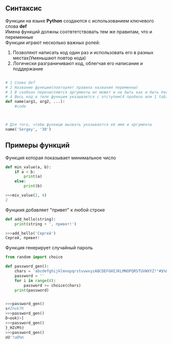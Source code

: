 ## Синтаксис

Функции на языке **Python** создаются с использованием ключевого слова **def**
<br>
Имена функций должны соотвтетствовать тем же правилам, что и переменные
<br>
Функции играют несколько важных ролей:

1. Позволяют написать код один раз и использовать его в разных местах(Уменьшают повтор кода)
2. Логически разграничивают код, облегчая его написание и поддержание

```py

# 1 Слово def
# 2 Название функции(повторяет правила названия переменны)
# 3 В скобках перечисляются аргументы их может и не быть как и быть бесконечно много
# 4 Весь код в теле функции указывается с отступом(4 пробела или 1 tab)
def name(arg1, arg2, ...):
    #code



# Для того, чтобы функицю вызвать указывается её имя и аргументы
name('Sergey', '30')
```

## Примеры функций

Функция которая показывает минимальное число

```py
def min_value(a, b):
    if a < b:
        print(a)
    else:
        print(b)

>>>miv_value(2, 4)
2
```

Фунцкия добавляет "привет" к любой строке

```py
def add_hello(string):
    print(string + ', привет!')

>>>add_hello('Сергей')
Сергей, привет!
```

Функция генерирует случайный пароль
```py
from random import choice

def password_gen():
    chars = 'abcdefghijklmnopqrstuvwxyzABCDEFGHIJKLMNOPQRSTUVWXYZ!"#$%&\'()*+,-./:;<=>?@[\\]^_`{|}~'
    password = ''
    for i in range(8):
        password += choice(chars)
    print(password)


>>>password_gen()
s#ZhekTR
>>>password_gen()
D<ook)>]
>>>password_gen()
}_HZcMt@
>>>password_gen()
oU'!uO%n
```